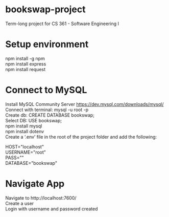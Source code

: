 # bookswap-project
Term-long project for CS 361 - Software Engineering I

# Setup environment

npm install -g npm <br />
npm install express <br />
npm install request <br />

# Connect to MySQL

Install MySQL Community Server https://dev.mysql.com/downloads/mysql/ <br />
Connect with terminal: mysql -u root -p <br />
Create db: CREATE DATABASE bookswap; <br />
Select DB: USE bookswap; <br />
npm install mysql <br />
npm install dotenv  <br />
Create a ‘.env’ file in the root of the project folder and add the following: <br />

  HOST="localhost" <br />
  USERNAME="root" <br />
  PASS="<passwordyoucreatedoninstall>" <br />
  DATABASE="bookswap" <br />

# Navigate App
Navigate to http://localhost:7600/ <br />
Create a user <br />
Login with username and password created <br />

